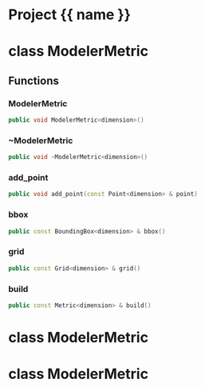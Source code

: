 <script setup>
import {useRoute} from 'vitepress'
const {path} = useRoute()
const tokens = path.split('/')
const words = tokens[2].split('-');
for (let i = 0; i < words.length; i++) {
    words[i] = words[i].charAt(0).toUpperCase() + words[i].slice(1);
    words[i] = words[i].replace('geode', 'Geode')
}
const name = words.join('-');
</script>
# Project {{ name }}

# class ModelerMetric


## Functions

### ModelerMetric

```cpp
public void ModelerMetric<dimension>()
```


### ~ModelerMetric

```cpp
public void ~ModelerMetric<dimension>()
```


### add_point

```cpp
public void add_point(const Point<dimension> & point)
```


### bbox

```cpp
public const BoundingBox<dimension> & bbox()
```


### grid

```cpp
public const Grid<dimension> & grid()
```


### build

```cpp
public const Metric<dimension> & build()
```




# class ModelerMetric


# class ModelerMetric


